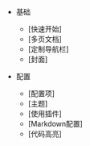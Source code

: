 * 基础
  * [快速开始]
  * [多页文档]
  * [定制导航栏]
  * [封面]

* 配置
  * [配置项]
  * [主题]
  * [使用插件]
  * [Markdown配置]
  * [代码高亮]